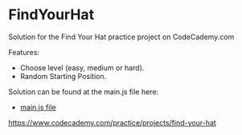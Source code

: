# FindYourHat

Solution for the Find Your Hat practice project on CodeCademy.com

Features:
* Choose level (easy, medium or hard).
* Random Starting Position.

Solution can be found at the main.js file here:
* [main.js file](main.js)

https://www.codecademy.com/practice/projects/find-your-hat
